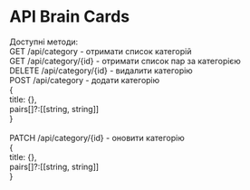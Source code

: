 # API Brain Cards
Доступні методи:<br>
GET /api/category - отримати список категорій<br>
GET /api/category/{id} - отримати список пар за категорією<br>
DELETE /api/category/{id} - видалити категорію<br>
POST /api/category - додати категорію<br>
     {<br>
       title: {},<br>
       pairs[]?:[[string, string]]<br>
     }<br>
    <br>
PATCH /api/category/{id} - оновити категорію<br>
     {<br>
       title: {},<br>
       pairs[]?:[[string, string]]<br>
     }
